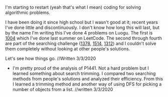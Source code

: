 I'm starting to restart (yeah that's what I mean) coding for solving algorithmic problems.

I have been doing it since high school but I wasn't good at it; recent years I've done little and discontinuously.
I don't know how long this will last, but by the name I'm writing this I've done 4 problems on Luogu. The first is [1004](https://www.luogu.com.cn/problem/P1004) which I've done last summer on LeetCode.
The second through fourth are part of the searching challenge ([1378](https://www.luogu.com.cn/problem/P1378), [1514](https://www.luogu.com.cn/problem/P1514), [1312](https://www.luogu.com.cn/problem/P1312)) and I couldn't solve them completely without looking at other people's solutions.

Let's see how things go.
//Written 3/3/2020

- I'm pretty proud of the analysis of P1441. Not a hard problem but I learned something about search trimming. I compared two searching methods from people's solutions and analyzed their efficiency. From this I learned a trimming method and another way of using DFS for picking a number of objects from a list.
//written 3/3/2020
